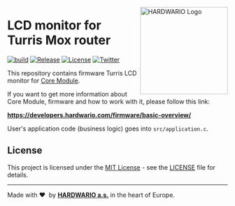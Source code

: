 <a href="https://www.hardwario.com/"><img src="https://www.hardwario.com/ci/assets/hw-logo.svg" width="200" alt="HARDWARIO Logo" align="right"></a>

# LCD monitor for Turris Mox router

[![build](https://github.com/hardwario/twr-radio-turris-lcd-monitor/actions/workflows/main.yml/badge.svg)](https://github.com/hardwario/twr-radio-turris-lcd-monitor/actions/workflows/main.yml)
[![Release](https://img.shields.io/github/release/bigclownprojects/bcf-radio-turris-lcd-monitor.svg)](https://github.com/bigclownprojects/bcf-radio-turris-lcd-monitor/releases)
[![License](https://img.shields.io/github/license/bigclownprojects/bcf-radio-turris-lcd-monitor.svg)](https://github.com/bigclownprojects/bcf-radio-turris-lcd-monitor/blob/master/LICENSE)
[![Twitter](https://img.shields.io/twitter/follow/hardwario_en.svg?style=social&label=Follow)](https://twitter.com/hardwario_en)

This repository contains firmware Turris LCD monitor for [Core Module](https://shop.bigclown.com/core-module).

If you want to get more information about Core Module, firmware and how to work with it, please follow this link:

**https://developers.hardwario.com/firmware/basic-overview/**

User's application code (business logic) goes into `src/application.c`.

## License

This project is licensed under the [MIT License](https://opensource.org/licenses/MIT/) - see the [LICENSE](LICENSE) file for details.

---

Made with &#x2764;&nbsp; by [**HARDWARIO a.s.**](https://www.hardwario.com/) in the heart of Europe.
